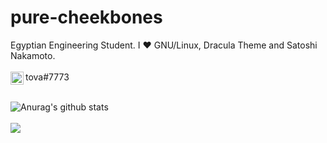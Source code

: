 # pure-cheekbones
Egyptian Engineering Student. I ❤️ GNU/Linux, Dracula Theme and Satoshi Nakamoto.
<br /> <br />
<a href="https://discordapp.com/channels/@me/747449468864954438/">
  <img align="left" alt="tova#7773" width="21px" src="https://raw.githubusercontent.com/anuraghazra/anuraghazra/master/assets/discord-round.svg" />
</a> tova#7773
<br />
<br />

<a href="https://github.com/anuraghazra/github-readme-stats">
  <img align="left" src="https://github-readme-stats.vercel.app/api?username=pure-cheekbones&show_icons=true&include_all_commits=true&theme=dracula" alt="Anurag's github stats" />
</a>

<br />
<br />

<a href="https://github.com/anuraghazra/github-readme-stats">
  <!-- Change the `github-readme-stats.anuraghazra1.vercel.app` to `github-readme-stats.vercel.app`  -->
  <img align="left" src="https://github-readme-stats.vercel.app/api/top-langs/?username=pure-cheekbones&layout=compact&theme=dracula" />
</a>
